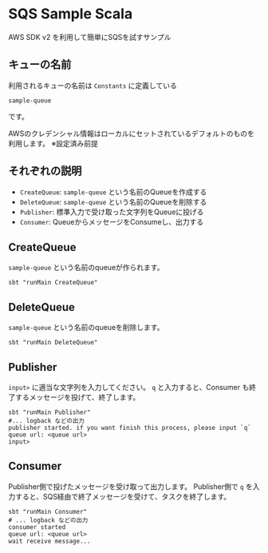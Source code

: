 # SQS Sample Scala

AWS SDK v2 を利用して簡単にSQSを試すサンプル

## キューの名前

利用されるキューの名前は `Constants` に定義している

`sample-queue`

です。

AWSのクレデンシャル情報はローカルにセットされているデフォルトのものを利用します。
※設定済み前提

## それぞれの説明

- `CreateQueue`: `sample-queue` という名前のQueueを作成する
- `DeleteQueue`: `sample-queue` という名前のQueueを削除する
- `Publisher`: 標準入力で受け取った文字列をQueueに投げる
- `Consumer`: QueueからメッセージをConsumeし、出力する

## CreateQueue

`sample-queue` という名前のqueueが作られます。

```shell
sbt "runMain CreateQueue"
```

## DeleteQueue

`sample-queue` という名前のqueueを削除します。

```shell
sbt "runMain DeleteQueue"
```

## Publisher

`input>` に適当な文字列を入力してください。
`q` と入力すると、Consumer も終了するメッセージを投げて、終了します。

```shell
sbt "runMain Publisher"
#... logback などの出力
publisher started. if you want finish this process, please input `q`
queue url: <queue url>
input>
```

## Consumer

Publisher側で投げたメッセージを受け取って出力します。
Publisher側で `q` を入力すると、SQS経由で終了メッセージを受けて、タスクを終了します。

```shell
sbt "runMain Consumer"
# ... logback などの出力
consumer started
queue url: <queue url>
wait receive message...
```